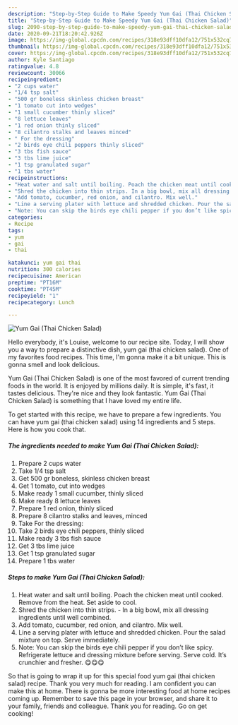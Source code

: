 ```yaml
---
description: "Step-by-Step Guide to Make Speedy Yum Gai (Thai Chicken Salad)"
title: "Step-by-Step Guide to Make Speedy Yum Gai (Thai Chicken Salad)"
slug: 2090-step-by-step-guide-to-make-speedy-yum-gai-thai-chicken-salad
date: 2020-09-21T18:20:42.926Z
image: https://img-global.cpcdn.com/recipes/318e93dff10dfa12/751x532cq70/yum-gai-thai-chicken-salad-recipe-main-photo.jpg
thumbnail: https://img-global.cpcdn.com/recipes/318e93dff10dfa12/751x532cq70/yum-gai-thai-chicken-salad-recipe-main-photo.jpg
cover: https://img-global.cpcdn.com/recipes/318e93dff10dfa12/751x532cq70/yum-gai-thai-chicken-salad-recipe-main-photo.jpg
author: Kyle Santiago
ratingvalue: 4.8
reviewcount: 30066
recipeingredient:
- "2 cups water"
- "1/4 tsp salt"
- "500 gr boneless skinless chicken breast"
- "1 tomato cut into wedges"
- "1 small cucumber thinly sliced"
- "8 lettuce leaves"
- "1 red onion thinly sliced"
- "8 cilantro stalks and leaves minced"
- " For the dressing"
- "2 birds eye chili peppers thinly sliced"
- "3 tbs fish sauce"
- "3 tbs lime juice"
- "1 tsp granulated sugar"
- "1 tbs water"
recipeinstructions:
- "Heat water and salt until boiling. Poach the chicken meat until cooked. Remove from the heat. Set aside to cool."
- "Shred the chicken into thin strips. In a big bowl, mix all dressing ingredients until well combined."
- "Add tomato, cucumber, red onion, and cilantro. Mix well."
- "Line a serving plater with lettuce and shredded chicken. Pour the salad mixture on top. Serve immediately."
- "Note: You can skip the birds eye chili pepper if you don’t like spicy. Refrigerate lettuce and dressing mixture before serving. Serve cold. It’s crunchier and fresher. 😋😋😋"
categories:
- Recipe
tags:
- yum
- gai
- thai

katakunci: yum gai thai 
nutrition: 300 calories
recipecuisine: American
preptime: "PT16M"
cooktime: "PT45M"
recipeyield: "1"
recipecategory: Lunch

---
```



![Yum Gai (Thai Chicken Salad)](https://img-global.cpcdn.com/recipes/318e93dff10dfa12/751x532cq70/yum-gai-thai-chicken-salad-recipe-main-photo.jpg)

Hello everybody, it's Louise, welcome to our recipe site. Today, I will show you a way to prepare a distinctive dish, yum gai (thai chicken salad). One of my favorites food recipes. This time, I'm gonna make it a bit unique. This is gonna smell and look delicious.



Yum Gai (Thai Chicken Salad) is one of the most favored of current trending foods in the world. It is enjoyed by millions daily. It is simple, it's fast, it tastes delicious. They're nice and they look fantastic. Yum Gai (Thai Chicken Salad) is something that I have loved my entire life.


To get started with this recipe, we have to prepare a few ingredients. You can have yum gai (thai chicken salad) using 14 ingredients and 5 steps. Here is how you cook that.

<!--inarticleads1-->

##### The ingredients needed to make Yum Gai (Thai Chicken Salad):

1. Prepare 2 cups water
1. Take 1/4 tsp salt
1. Get 500 gr boneless, skinless chicken breast
1. Get 1 tomato, cut into wedges
1. Make ready 1 small cucumber, thinly sliced
1. Make ready 8 lettuce leaves
1. Prepare 1 red onion, thinly sliced
1. Prepare 8 cilantro stalks and leaves, minced
1. Take  For the dressing:
1. Take 2 birds eye chili peppers, thinly sliced
1. Make ready 3 tbs fish sauce
1. Get 3 tbs lime juice
1. Get 1 tsp granulated sugar
1. Prepare 1 tbs water




<!--inarticleads2-->

##### Steps to make Yum Gai (Thai Chicken Salad):

1. Heat water and salt until boiling. Poach the chicken meat until cooked. Remove from the heat. Set aside to cool.
1. Shred the chicken into thin strips. - In a big bowl, mix all dressing ingredients until well combined.
1. Add tomato, cucumber, red onion, and cilantro. Mix well.
1. Line a serving plater with lettuce and shredded chicken. Pour the salad mixture on top. Serve immediately.
1. Note: You can skip the birds eye chili pepper if you don’t like spicy. Refrigerate lettuce and dressing mixture before serving. Serve cold. It’s crunchier and fresher. 😋😋😋




So that is going to wrap it up for this special food yum gai (thai chicken salad) recipe. Thank you very much for reading. I am confident you can make this at home. There is gonna be more interesting food at home recipes coming up. Remember to save this page in your browser, and share it to your family, friends and colleague. Thank you for reading. Go on get cooking!
